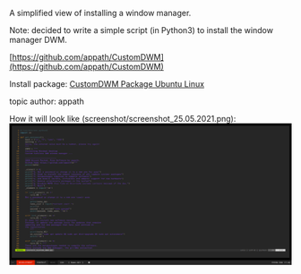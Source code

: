A simplified view of installing a window manager.

Note: decided to write a simple script (in Python3) to install the window manager DWM.

[https://github.com/appath/CustomDWM](https://github.com/appath/CustomDWM)

Install package: [CustomDWM Package Ubuntu Linux](https://github.com/appath/CustomDWM/releases)

topic author: appath

How it will look like (screenshot/screenshot_25.05.2021.png):
![Custom DWM window manager](screenshot/screenshot_25.05.2021.png)
